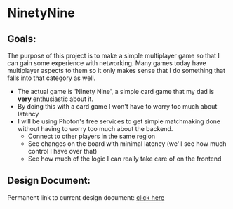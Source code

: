 # NinetyNine

## Goals:
The purpose of this project is to make a simple multiplayer game so that I can gain some experience with networking. Many games today have multiplayer aspects to them so it only makes sense that I do something that falls into that category as well.

-  The actual game is 'Ninety Nine', a simple card game that my dad is **very** enthusiastic about it.
-  By doing this with a card game I won't have to worry too much about latency
-  I will be using Photon's free services to get simple matchmaking done without having to worry too much about the backend.
   -  Connect to other players in the same region
   -  See changes on the board with minimal latency (we'll see how much control I have over that)
   -  See how much of the logic I can really take care of on the frontend

## Design Document:
Permanent link to current design document: [click here](https://docs.google.com/document/d/1N1ErHEGDJsYSt9yeBB3hXNj-sHw3WbpyWAXFDFjGx1w/edit?usp=sharing)
